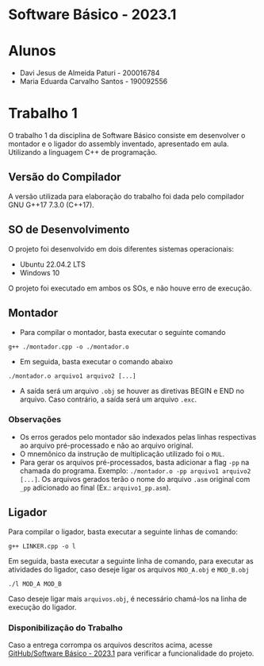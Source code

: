 # Software Básico - 2023.1

# Alunos

- Davi Jesus de Almeida Paturi - 200016784
- Maria Eduarda Carvalho Santos - 190092556

# Trabalho 1

O trabalho 1 da disciplina de Software Básico consiste em desenvolver o montador e o ligador do assembly inventado, apresentado em aula. Utilizando a linguagem C++ de programação.

## Versão do Compilador

A versão utilizada para elaboração do trabalho foi dada pelo compilador GNU G++17 7.3.0 (C++17).

## SO de Desenvolvimento

O projeto foi desenvolvido em dois diferentes sistemas operacionais:

- Ubuntu 22.04.2 LTS
- Windows 10

O projeto foi executado em ambos os SOs, e não houve erro de execução.

## **Montador**
- Para compilar o montador, basta executar o seguinte comando
```
g++ ./montador.cpp -o ./montador.o
```
- Em seguida, basta executar o comando abaixo
```
./montador.o arquivo1 arquivo2 [...]
```
- A saída será um arquivo `.obj` se houver as diretivas BEGIN e END no arquivo.
Caso contrário, a saída será um arquivo `.exc`.

### Observações

- Os erros gerados pelo montador são indexados pelas linhas respectivas ao arquivo pré-processado e não ao arquivo original.
- O mnemônico da instrução de multiplicação utilizado foi o `MUL`.
- Para gerar os arquivos pré-processados, basta adicionar a flag `-pp` na chamada do programa. Exemplo: `./montador.o -pp arquivo1 arquivo2 [...]`. Os arquivos gerados terão o nome do arquivo `.asm` original com `_pp` adicionado ao final (Ex.: `arquivo1_pp.asm`).

## **Ligador**

Para compilar o ligador, basta executar a seguinte linhas de comando:

```
g++ LINKER.cpp -o l
```

Em seguida, basta executar a seguinte linha de comando, para executar as atividades do ligador, caso deseje ligar os arquivos `MOD_A.obj` e `MOD_B.obj`

```
./l MOD_A MOD_B
```

Caso deseje ligar mais `arquivos.obj`, é necessário chamá-los na linha de execução do ligador.

### Disponibilização do Trabalho

Caso a entrega corrompa os arquivos descritos acima, acesse [GitHub/Software Básico - 2023.1](https://github.com/auntduda/SoftwareBasico_2023.1) para verificar a funcionalidade do projeto.